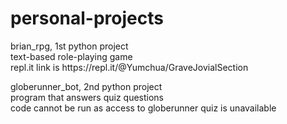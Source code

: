 # personal-projects

<p>brian_rpg, 1st python project<br>
text-based role-playing game<br>
repl.it link is https://repl.it/@Yumchua/GraveJovialSection</p>

<p>globerunner_bot, 2nd python project<br>
program that answers quiz questions<br>
code cannot be run as access to globerunner quiz is unavailable</p>
